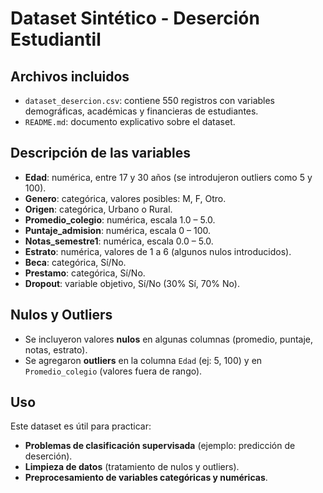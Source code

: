 # Dataset Sintético - Deserción Estudiantil

##  Archivos incluidos
- `dataset_desercion.csv`: contiene 550 registros con variables demográficas, académicas y financieras de estudiantes.
- `README.md`: documento explicativo sobre el dataset.

##  Descripción de las variables
- **Edad**: numérica, entre 17 y 30 años (se introdujeron outliers como 5 y 100).
- **Genero**: categórica, valores posibles: M, F, Otro.
- **Origen**: categórica, Urbano o Rural.
- **Promedio_colegio**: numérica, escala 1.0 – 5.0.
- **Puntaje_admision**: numérica, escala 0 – 100.
- **Notas_semestre1**: numérica, escala 0.0 – 5.0.
- **Estrato**: numérica, valores de 1 a 6 (algunos nulos introducidos).
- **Beca**: categórica, Sí/No.
- **Prestamo**: categórica, Sí/No.
- **Dropout**: variable objetivo, Sí/No (30% Sí, 70% No).

## Nulos y Outliers
- Se incluyeron valores **nulos** en algunas columnas (promedio, puntaje, notas, estrato).
- Se agregaron **outliers** en la columna `Edad` (ej: 5, 100) y en `Promedio_colegio` (valores fuera de rango).

##  Uso
Este dataset es útil para practicar:
- **Problemas de clasificación supervisada** (ejemplo: predicción de deserción).
- **Limpieza de datos** (tratamiento de nulos y outliers).
- **Preprocesamiento de variables categóricas y numéricas**.

